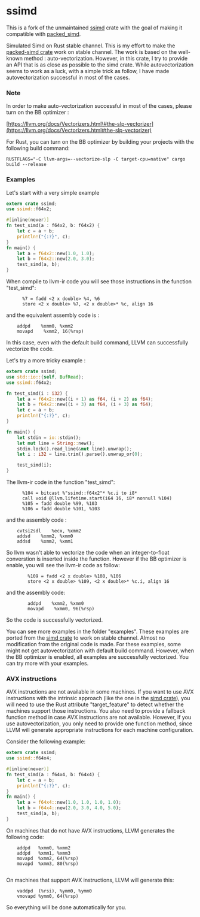 # ssimd

This is a fork of the unmaintained [ssimd](https://crates.io/crates/ssimd) crate with the goal of making
it compatible with [packed_simd](https://github.com/rust-lang/packed_simd).

Simulated Simd on Rust stable channel.
This is my effort to make the [packed-simd crate](https://github.com/rust-lang/packed_simd) work on stable channel.
The work is based on the well-known method : auto-vectorization.
However, in this crate, I try to provide an API that is as close as possible to the simd crate.
While autovectorization seems to work as a luck, with a simple trick as follow,
I have made autovectorization successful in most of the cases.

### Note

In order to make auto-vectorization successful in most of the cases, please turn on the BB optimizer :

[https://llvm.org/docs/Vectorizers.html\#the-slp-vectorizer](https://llvm.org/docs/Vectorizers.html#the-slp-vectorizer)

For Rust, you can turn on the BB optimizer by building your projects with the following build command:

```
RUSTFLAGS="-C llvm-args=--vectorize-slp -C target-cpu=native" cargo build --release
```

### Examples

Let's start with a very simple example

```rust
extern crate ssimd;
use ssimd::f64x2;

#[inline(never)]
fn test_simd(a : f64x2, b: f64x2) {    
    let c = a + b;
    println!("{:?}", c);
}
fn main() {
    let a = f64x2::new(1.0, 1.0);
    let b = f64x2::new(2.0, 3.0);
    test_simd(a, b);
}
```

When compile to llvm-ir code you will see those instructions in the function "test\_simd":

```
      %7 = fadd <2 x double> %4, %6
      store <2 x double> %7, <2 x double>* %c, align 16
```

and the equivalent assembly code is :

```
    addpd    %xmm0, %xmm2
    movapd    %xmm2, 16(%rsp)
```

In this case, even with the default build command, LLVM can successfully vectorize the code.

Let's try a more tricky example :

```rust
extern crate ssimd;
use std::io::{self, BufRead};
use ssimd::f64x2;

fn test_simd(i : i32) {
    let a = f64x2::new((i + 1) as f64, (i + 2) as f64);
    let b = f64x2::new((i + 3) as f64, (i + 3) as f64);
    let c = a + b;
    println!("{:?}", c);
}

fn main() {
    let stdin = io::stdin();
    let mut line = String::new();
    stdin.lock().read_line(&mut line).unwrap();
    let i : i32 = line.trim().parse().unwrap_or(0);

    test_simd(i);
}
```

The llvm-ir code in the function "test\_simd":

```
      %104 = bitcast %"ssimd::f64x2"* %c.i to i8*
      call void @llvm.lifetime.start(i64 16, i8* nonnull %104)
      %105 = fadd double %99, %103
      %106 = fadd double %101, %103
```

and the assembly code :

```
    cvtsi2sdl    %ecx, %xmm2
    addsd    %xmm2, %xmm0
    addsd    %xmm2, %xmm1
```

So llvm wasn't able to vectorize the code when an integer-to-float converstion is inserted inside the function. However if the BB optimizer is enable, you will see the llvm-ir code as follow:

```
        %109 = fadd <2 x double> %108, %106
        store <2 x double> %109, <2 x double>* %c.i, align 16
```

and the assembly code:

```
        addpd    %xmm2, %xmm0
        movapd    %xmm0, 96(%rsp)
```

So the code is successfully vectorized.

You can see more examples in the folder "examples". These examples are ported from the [simd crate](https://github.com/rust-lang-nursery/simd) to work on stable channel. Almost no modification from the original code is made. For these examples, some might not get autovectorization with default build command. However, when the BB optimizer is enabled, all examples are successfully vectorized. You can try more with your examples.

### AVX instructions

AVX instructions are not available in some machines. If you want to use AVX instructions with the intrinsic approach (like the one in the [simd crate](https://github.com/rust-lang-nursery/simd)), you will need to use the Rust attribute "target\_feature" to detect whether the machines support those instructions. You also need to provide a fallback function method in case AVX instructions are not available. However, if you use autovectorization, you only need to provide one function method, since LLVM will generate appropriate instructions for each machine configuration.

Consider the following example:

```rust
extern crate ssimd;
use ssimd::f64x4;

#[inline(never)]
fn test_simd(a : f64x4, b: f64x4) {
    let c = a + b;
    println!("{:?}", c);
}
fn main() {
    let a = f64x4::new(1.0, 1.0, 1.0, 1.0);
    let b = f64x4::new(2.0, 3.0, 4.0, 5.0);
    test_simd(a, b);
}

```

On machines that do not have AVX instructions, LLVM generates the following code:

```
	addpd	%xmm0, %xmm2
	addpd	%xmm1, %xmm3
	movapd	%xmm2, 64(%rsp)
	movapd	%xmm3, 80(%rsp)
 
```

On machines that support AVX instructions, LLVM will generate this:

```
	vaddpd	(%rsi), %ymm0, %ymm0
	vmovapd	%ymm0, 64(%rsp)

```

So everything will be done automatically for you.

